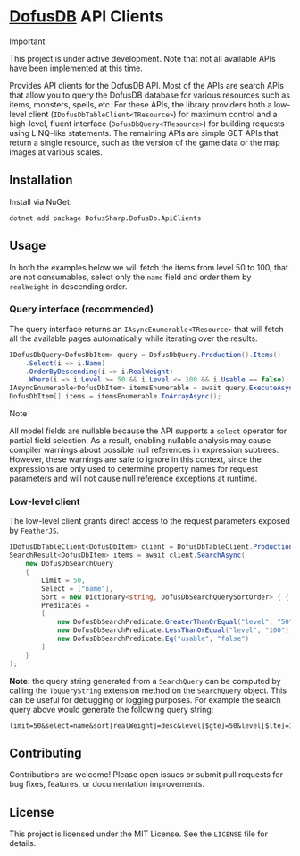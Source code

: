 ﻿# [DofusDB](https://dofusdb.fr) API Clients

> [!IMPORTANT]
> This project is under active development. Note that not all available APIs have been implemented at this time.

Provides API clients for the DofusDB API.
Most of the APIs are search APIs that allow you to query the DofusDB database for various resources such as items, monsters, spells, etc. For these APIs, the library providers both a low-level client (`IDofusDbTableClient<TResource>`) for maximum control and a high-level, fluent interface (`DofusDbQuery<TResource>`) for building requests using LINQ-like statements.
The remaining APIs are simple GET APIs that return a single resource, such as the version of the game data or the map images at various scales.

## Installation

Install via NuGet:

```
dotnet add package DofusSharp.DofusDb.ApiClients
```

## Usage

In both the examples below we will fetch the items from level 50 to 100, that are not consumables, select only the `name` field and order them by `realWeight` in descending order.

### Query interface (recommended)

The query interface returns an `IAsyncEnumerable<TResource>` that will fetch all the available pages automatically while iterating over the results.

```csharp
IDofusDbQuery<DofusDbItem> query = DofusDbQuery.Production().Items()
    .Select(i => i.Name)
    .OrderByDescending(i => i.RealWeight)
    .Where(i => i.Level >= 50 && i.Level <= 100 && i.Usable == false);
IAsyncEnumerable<DofusDbItem> itemsEnumerable = await query.ExecuteAsync();
DofusDbItem[] items = itemsEnumerable.ToArrayAsync();
```

> [!NOTE]
> All model fields are nullable because the API supports a `select` operator for partial field selection. 
> As a result, enabling nullable analysis may cause compiler warnings about possible null references in expression subtrees. 
> However, these warnings are safe to ignore in this context, since the expressions are only used to determine property names for request parameters and will not cause null reference exceptions at runtime.

### Low-level client

The low-level client grants direct access to the request parameters exposed by `FeatherJS`.

```csharp
IDofusDbTableClient<DofusDbItem> client = DofusDbTableClient.Production().Items();
SearchResult<DofusDbItem> items = await client.SearchAsync(
    new DofusDbSearchQuery
    {
        Limit = 50,
        Select = ["name"],
        Sort = new Dictionary<string, DofusDbSearchQuerySortOrder> { { "realWeight", DofusDbSearchQuerySortOrder.Descending } }, 
        Predicates =
        [
            new DofusDbSearchPredicate.GreaterThanOrEqual("level", "50"),
            new DofusDbSearchPredicate.LessThanOrEqual("level", "100"),
            new DofusDbSearchPredicate.Eq("usable", "false")
        ]
    }
);
```

**Note:** the query string generated from a `SearchQuery` can be computed by calling the `ToQueryString` extension method on the `SearchQuery` object. This can be useful for debugging or logging purposes. 
For example the search query above would generate the following query string:

```
limit=50&select=name&sort[realWeight]=desc&level[$gte]=50&level[$lte]=100&usable=false
```

## Contributing

Contributions are welcome! Please open issues or submit pull requests for bug fixes, features, or documentation improvements.

## License

This project is licensed under the MIT License. See the `LICENSE` file for details.